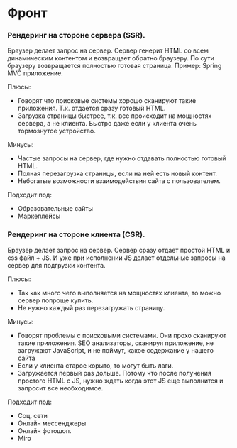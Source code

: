 # Фронт 


### Рендеринг на стороне сервера (SSR). 
Браузер делает запрос на сервер. Сервер генерит HTML со всем динамическим контентом и возвращает обратно браузеру. По сути браузеру возвращается полностью готовая страница. 
Пример: Spring MVC приложение.

Плюсы: 
  - Говорят что поисковые системы хорошо сканируют такие приложения. Т.к. отдается сразу готовый HTML. 
  - Загрузка страницы быстрее, т.к. все происходит на мощностях сервера, а не клиента. Быстро даже если у клиента очень тормознутое устройство. 
 
Минусы: 
  - Частые запросы на сервер, где нужно отдавать полностью готовый HTML. 
  - Полная перезагрузка страницы, если на ней есть новый контент.
  - Небогатые возможности взаимодействия сайта с пользователем.

Подходит под: 
  - Образовательные сайты
  - Маркеплейсы


### Рендеринг на стороне клиента (CSR).
Браузер делает запрос на сервер. Сервер сразу отдает простой HTML и css файл + JS. И уже при исполнении JS делает отдельные запросы на сервер для подгрузки контента. 

Плюсы: 
  - Так как много чего выполняется на мощностях клиента, то можно сервер попроще купить. 
  - Не нужно каждый раз перезагружать страницу. 
  
Минусы:
  - Говорят проблемы с поисковыми системами. Они прохо сканируют такие приложения. SEO анализаторы, сканируя приложение, не загружают JavaScript, и не поймут, какое содержание у нашего сайта
  - Если у клиента старое корыто, то могут быть лаги. 
  - Загружается первый раз дольше. Потому что после получения простого HTML с JS, нужно ждать когда этот JS еще выполнится и запросит все необходимое. 


Подходит под:
  - Соц. сети
  - Онлайн мессенджеры
  - Онлайн фотошоп. 
  - Miro